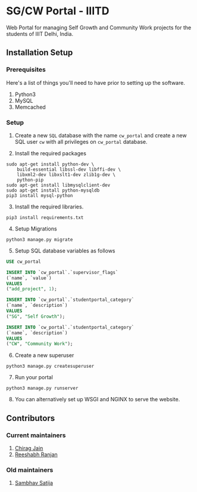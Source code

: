 # SG/CW Portal - IIITD
Web Portal for managing Self Growth and Community Work projects for the students of IIIT Delhi, India.

## Installation Setup

### Prerequisites
Here's a list of things you'll need to have prior to setting up the software.
1. Python3
2. MySQL
3. Memcached

### Setup
1. Create a new `SQL` database with the name `cw_portal` and create a new SQL user `cw` with all privileges on `cw_portal` database.

2. Install the required packages
```shell
sudo apt-get install python-dev \
    build-essential libssl-dev libffi-dev \
    libxml2-dev libxslt1-dev zlib1g-dev \
    python-pip
sudo apt-get install libmysqlclient-dev
sudo apt-get install python-mysqldb
pip3 install mysql-python
```

3. Install the required libraries.
```shell
pip3 install requirements.txt
```

4. Setup Migrations
```shell
python3 manage.py migrate
```

5. Setup SQL database variables as follows
```sql
USE cw_portal

INSERT INTO `cw_portal`.`supervisor_flags`
(`name`, `value`)
VALUES
("add_project", 1);

INSERT INTO `cw_portal`.`studentportal_category`
(`name`, `description`)
VALUES
("SG", "Self Growth");

INSERT INTO `cw_portal`.`studentportal_category`
(`name`, `description`)
VALUES
("CW", "Community Work");
```

6. Create a new superuser
```shell
python3 manage.py createsuperuser
```

7. Run your portal
```shell
python3 manage.py runserver
```

8. You can alternatively set up WSGI and NGINX to serve the website.

## Contributors

### Current maintainers 
1. [Chirag Jain](https://github.com/chirag-jn)
2. [Reeshabh Ranjan](https://github.com/reeshabhranjan)

### Old maintainers
1. [Sambhav Satija](https://github.com/darkryder)